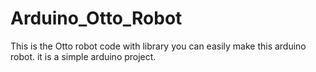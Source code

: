 # Arduino_Otto_Robot
This is the Otto robot code with library you can easily make this arduino robot. it is a simple arduino project.
